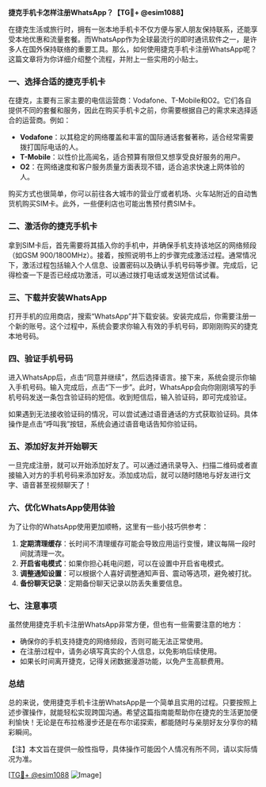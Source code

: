 **捷克手机卡怎样注册WhatsApp？【TG💪+ @esim1088】**

在捷克生活或旅行时，拥有一张本地手机卡不仅方便与家人朋友保持联系，还能享受本地优惠和流量套餐。而WhatsApp作为全球最流行的即时通讯软件之一，是许多人在国外保持联络的重要工具。那么，如何使用捷克手机卡注册WhatsApp呢？这篇文章将为你详细介绍整个流程，并附上一些实用的小贴士。

### 一、选择合适的捷克手机卡

在捷克，主要有三家主要的电信运营商：Vodafone、T-Mobile和O2。它们各自提供不同的套餐和服务，因此在购买手机卡之前，你需要根据自己的需求来选择适合的运营商。例如：

- **Vodafone**：以其稳定的网络覆盖和丰富的国际通话套餐著称，适合经常需要拨打国际电话的人。
- **T-Mobile**：以性价比高闻名，适合预算有限但又想享受良好服务的用户。
- **O2**：在网络速度和客户服务质量方面表现不错，适合追求快速上网体验的人。

购买方式也很简单，你可以前往各大城市的营业厅或者机场、火车站附近的自动售货机购买SIM卡。此外，一些便利店也可能出售预付费SIM卡。

### 二、激活你的捷克手机卡

拿到SIM卡后，首先需要将其插入你的手机中，并确保手机支持该地区的网络频段（如GSM 900/1800MHz）。接着，按照说明书上的步骤完成激活过程。通常情况下，激活过程包括输入个人信息、设置密码以及确认手机号码等步骤。完成后，记得检查一下是否已经成功激活，可以通过拨打电话或发送短信试试看。

### 三、下载并安装WhatsApp

打开手机的应用商店，搜索“WhatsApp”并下载安装。安装完成后，你需要注册一个新的账号。这个过程中，系统会要求你输入有效的手机号码，即刚刚购买的捷克本地号码。

### 四、验证手机号码

进入WhatsApp后，点击“同意并继续”，然后选择语言。接下来，系统会提示你输入手机号码。输入完成后，点击“下一步”。此时，WhatsApp会向你刚刚填写的手机号码发送一条包含验证码的短信。收到短信后，输入验证码，即可完成验证。

如果遇到无法接收验证码的情况，可以尝试通过语音通话的方式获取验证码。具体操作是点击“呼叫我”按钮，系统会通过语音电话告知你验证码。

### 五、添加好友并开始聊天

一旦完成注册，就可以开始添加好友了。可以通过通讯录导入、扫描二维码或者直接输入对方的手机号码来添加好友。添加成功后，就可以随时随地与好友进行文字、语音甚至视频聊天了！

### 六、优化WhatsApp使用体验

为了让你的WhatsApp使用更加顺畅，这里有一些小技巧供参考：

1. **定期清理缓存**：长时间不清理缓存可能会导致应用运行变慢，建议每隔一段时间就清理一次。
2. **开启省电模式**：如果你担心耗电问题，可以在设置中开启省电模式。
3. **调整通知设置**：可以根据个人喜好调整通知声音、震动等选项，避免被打扰。
4. **备份聊天记录**：定期备份聊天记录以防丢失重要信息。

### 七、注意事项

虽然使用捷克手机卡注册WhatsApp非常方便，但也有一些需要注意的地方：

- 确保你的手机支持捷克的网络频段，否则可能无法正常使用。
- 在注册过程中，请务必填写真实的个人信息，以免影响后续使用。
- 如果长时间离开捷克，记得关闭数据漫游功能，以免产生高额费用。

### 总结

总的来说，使用捷克手机卡注册WhatsApp是一个简单且实用的过程。只要按照上述步骤操作，就能轻松实现跨国沟通。希望这篇指南能帮助你在捷克的生活更加便利愉快！无论是在布拉格漫步还是在布尔诺探索，都能随时与亲朋好友分享你的精彩瞬间。

【注】本文旨在提供一般性指导，具体操作可能因个人情况有所不同，请以实际情况为准。

[[TG💪+ @esim1088](https://t.me/s/esim1088) ![Image](https://i.postimg.cc/4NQfJmqS/Snipaste-2025-05-13-00-14-12.png)]